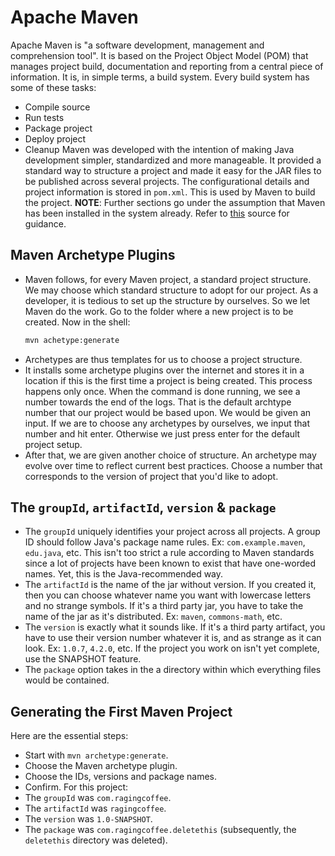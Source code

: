 # Apache Maven

Apache Maven is "a software development, management and comprehension tool". It is based on the Project Object Model (POM) that manages project build, documentation and reporting from a central piece of information.
It is, in simple terms, a build system. Every build system has some of these tasks:
- Compile source
- Run tests
- Package project
- Deploy project
- Cleanup
Maven was developed with the intention of making Java development simpler, standardized and more manageable. It provided a standard way to structure a project and made it easy for the JAR files to be published across several projects. The configurational details and project information is stored in `pom.xml`. This is used by Maven to build the project.
**NOTE**: Further sections go under the assumption that Maven has been installed in the system already. Refer to <a href="https://maven.apache.org/install.html">this</a> source for guidance.


## Maven Archetype Plugins

- Maven follows, for every Maven project, a standard project structure. We may choose which standard structure to adopt for our project. As a developer, it is tedious to set up the structure by ourselves. So we let Maven do the work.
Go to the folder where a new project is to be created. Now in the shell:
    ```sh
    mvn achetype:generate
    ```
- Archetypes are thus templates for us to choose a project structure.
- It installs some archetype plugins over the internet and stores it in a location if this is the first time a project is being created. This process happens only once. When the command is done running, we see a number towards the end of the logs. That is the default archtype number that our project would be based upon. We would be given an input. If we are to choose any archetypes by ourselves, we input that number and hit enter. Otherwise we just press enter for the default project setup.
- After that, we are given another choice of structure. An archetype may evolve over time to reflect current best practices. Choose a number that corresponds to the version of project that you'd like to adopt.


## The `groupId`, `artifactId`, `version` & `package`

- The `groupId` uniquely identifies your project across all projects. A group ID should follow Java's package name rules. Ex: `com.example.maven`, `edu.java`, etc. This isn't too strict a rule according to Maven standards since a lot of projects have been known to exist that have one-worded names. Yet, this is the Java-recommended way.
- The `artifactId` is the name of the jar without version. If you created it, then you can choose whatever name you want with lowercase letters and no strange symbols. If it's a third party jar, you have to take the name of the jar as it's distributed. Ex: `maven`, `commons-math`, etc.
- The `version` is exactly what it sounds like. If it's a third party artifact, you have to use their version number whatever it is, and as strange as it can look. Ex: `1.0.7`, `4.2.0`, etc. If the project you work on isn't yet complete, use the SNAPSHOT feature.
- The `package` option takes in the a directory within which everything files would be contained.


## Generating the First Maven Project

Here are the essential steps:
- Start with `mvn archetype:generate`.
- Choose the Maven archetype plugin.
- Choose the IDs, versions and package names.
- Confirm.
For this project:
- The `groupId` was `com.ragingcoffee`.
- The `artifactId` was `ragingcoffee`.
- The `version` was `1.0-SNAPSHOT`.
- The `package` was `com.ragingcoffee.deletethis` (subsequently, the `deletethis` directory was deleted).
